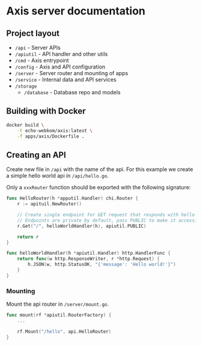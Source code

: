 # Axis server documentation

## Project layout

- `/api` - Server APIs
- `/apiutil` - API handler and other utils
- `/cmd` - Axis entrypoint
- `/config` - Axis and API configuration
- `/server` - Server router and mounting of apps
- `/service` - Internal data and API services
- `/storage`
  - `/database` - Database repo and models

## Building with Docker

```bash
docker build \
    -t echo-webkom/axis:latest \
    -f apps/axis/Dockerfile .
```

## Creating an API

Create new file in `/api` with the name of the api. For this example we create a simple hello world api in `/api/hello.go`.

Only a `xxxRouter` function should be exported with the following signature:

```go
func HelloRouter(h *apputil.Handler) chi.Router {
    r := apituil.NewRouter()

    // Create single endpoint for GET request that responds with hello
    // Endpoints are private by default, pass PUBLIC to make it accessible to everyone
    r.Get("/", helloWorldHandler(h), apiutil.PUBLIC)

    return r
}

func helloWorldHandler(h *apiutil.Handler) http.HandlerFunc {
    return func(w http.ResponseWriter, r *http.Request) {
        h.JSON(w, http.StatusOK, "{'message': 'Hello world!'}")
    }
}
```

### Mounting

Mount the api router in `/server/mount.go`.

```go
func mount(rf *apiutil.RouterFactory) {
    ...

	rf.Mount("/hello", api.HelloRouter)
}
```
